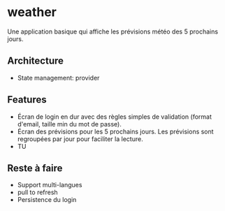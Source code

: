 # weather

Une application basique qui affiche les prévisions météo des 5 prochains jours.

## Architecture

- State management: provider

## Features

- Écran de login en dur avec des règles simples de validation (format d'email, taille min du mot de passe).
- Écran des prévisions pour les 5 prochains jours. Les prévisions sont regroupées par jour pour faciliter la lecture.
- TU

## Reste à faire

- Support multi-langues
- pull to refresh
- Persistence du login
